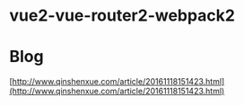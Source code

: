 # vue2-vue-router2-webpack2

# Blog
[http://www.qinshenxue.com/article/20161118151423.html](http://www.qinshenxue.com/article/20161118151423.html)